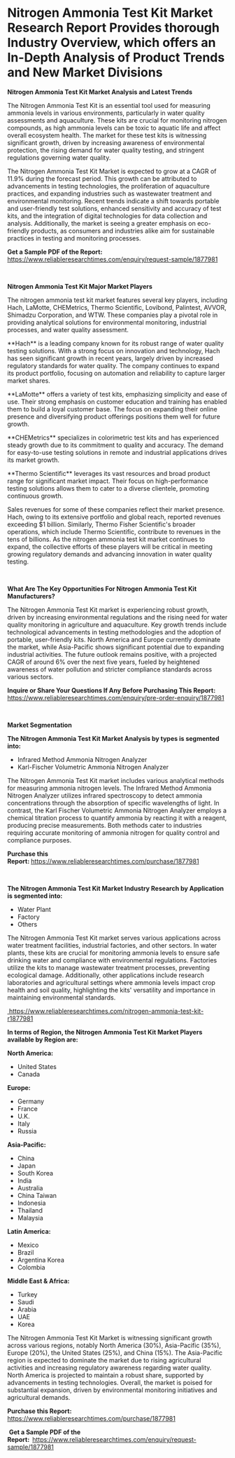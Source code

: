<p><h1>Nitrogen Ammonia Test Kit Market Research Report Provides thorough Industry Overview, which offers an In-Depth Analysis of Product Trends and New Market Divisions</h1></p><p><strong>Nitrogen Ammonia Test Kit Market Analysis and Latest Trends</strong></p>
<p><p>The Nitrogen Ammonia Test Kit is an essential tool used for measuring ammonia levels in various environments, particularly in water quality assessments and aquaculture. These kits are crucial for monitoring nitrogen compounds, as high ammonia levels can be toxic to aquatic life and affect overall ecosystem health. The market for these test kits is witnessing significant growth, driven by increasing awareness of environmental protection, the rising demand for water quality testing, and stringent regulations governing water quality.</p><p>The Nitrogen Ammonia Test Kit Market is expected to grow at a CAGR of 11.9% during the forecast period. This growth can be attributed to advancements in testing technologies, the proliferation of aquaculture practices, and expanding industries such as wastewater treatment and environmental monitoring. Recent trends indicate a shift towards portable and user-friendly test solutions, enhanced sensitivity and accuracy of test kits, and the integration of digital technologies for data collection and analysis. Additionally, the market is seeing a greater emphasis on eco-friendly products, as consumers and industries alike aim for sustainable practices in testing and monitoring processes.</p></p>
<p><strong>Get a Sample PDF of the Report:&nbsp;</strong> <a href="https://www.reliableresearchtimes.com/enquiry/request-sample/1877981?utm_campaign=3070&utm_medium=2&utm_source=Github&utm_content=ia&utm_term=12042025&utm_id=nitrogen-ammonia-test-kit">https://www.reliableresearchtimes.com/enquiry/request-sample/1877981</a></p>
<p>&nbsp;</p>
<p><strong>Nitrogen Ammonia Test Kit Major Market Players</strong></p>
<p><p>The nitrogen ammonia test kit market features several key players, including Hach, LaMotte, CHEMetrics, Thermo Scientific, Lovibond, Palintest, AVVOR, Shimadzu Corporation, and WTW. These companies play a pivotal role in providing analytical solutions for environmental monitoring, industrial processes, and water quality assessment.</p><p>**Hach** is a leading company known for its robust range of water quality testing solutions. With a strong focus on innovation and technology, Hach has seen significant growth in recent years, largely driven by increased regulatory standards for water quality. The company continues to expand its product portfolio, focusing on automation and reliability to capture larger market shares.</p><p>**LaMotte** offers a variety of test kits, emphasizing simplicity and ease of use. Their strong emphasis on customer education and training has enabled them to build a loyal customer base. The focus on expanding their online presence and diversifying product offerings positions them well for future growth.</p><p>**CHEMetrics** specializes in colorimetric test kits and has experienced steady growth due to its commitment to quality and accuracy. The demand for easy-to-use testing solutions in remote and industrial applications drives its market growth.</p><p>**Thermo Scientific** leverages its vast resources and broad product range for significant market impact. Their focus on high-performance testing solutions allows them to cater to a diverse clientele, promoting continuous growth.</p><p>Sales revenues for some of these companies reflect their market presence. Hach, owing to its extensive portfolio and global reach, reported revenues exceeding $1 billion. Similarly, Thermo Fisher Scientific's broader operations, which include Thermo Scientific, contribute to revenues in the tens of billions. As the nitrogen ammonia test kit market continues to expand, the collective efforts of these players will be critical in meeting growing regulatory demands and advancing innovation in water quality testing.</p></p>
<p>&nbsp;</p>
<p><strong>What Are The Key Opportunities For Nitrogen Ammonia Test Kit Manufacturers?</strong></p>
<p><p>The Nitrogen Ammonia Test Kit market is experiencing robust growth, driven by increasing environmental regulations and the rising need for water quality monitoring in agriculture and aquaculture. Key growth trends include technological advancements in testing methodologies and the adoption of portable, user-friendly kits. North America and Europe currently dominate the market, while Asia-Pacific shows significant potential due to expanding industrial activities. The future outlook remains positive, with a projected CAGR of around 6% over the next five years, fueled by heightened awareness of water pollution and stricter compliance standards across various sectors.</p></p>
<p><strong>Inquire or Share Your Questions If Any Before Purchasing This Report:</strong> <a href="https://www.reliableresearchtimes.com/enquiry/pre-order-enquiry/1877981?utm_campaign=3070&utm_medium=2&utm_source=Github&utm_content=ia&utm_term=12042025&utm_id=nitrogen-ammonia-test-kit">https://www.reliableresearchtimes.com/enquiry/pre-order-enquiry/1877981</a></p>
<p>&nbsp;</p>
<p><strong>Market Segmentation</strong></p>
<p><strong>The Nitrogen Ammonia Test Kit Market Analysis by types is segmented into:</strong></p>
<p><ul><li>Infrared Method Ammonia Nitrogen Analyzer</li><li>Karl-Fischer Volumetric Ammonia Nitrogen Analyzer</li></ul></p>
<p><p>The Nitrogen Ammonia Test Kit market includes various analytical methods for measuring ammonia nitrogen levels. The Infrared Method Ammonia Nitrogen Analyzer utilizes infrared spectroscopy to detect ammonia concentrations through the absorption of specific wavelengths of light. In contrast, the Karl Fischer Volumetric Ammonia Nitrogen Analyzer employs a chemical titration process to quantify ammonia by reacting it with a reagent, producing precise measurements. Both methods cater to industries requiring accurate monitoring of ammonia nitrogen for quality control and compliance purposes.</p></p>
<p><strong>Purchase this Report:&nbsp;</strong><a href="https://www.reliableresearchtimes.com/purchase/1877981?utm_campaign=3070&utm_medium=2&utm_source=Github&utm_content=ia&utm_term=12042025&utm_id=nitrogen-ammonia-test-kit">https://www.reliableresearchtimes.com/purchase/1877981</a></p>
<p>&nbsp;</p>
<p><strong>The Nitrogen Ammonia Test Kit Market Industry Research by Application is segmented into:</strong></p>
<p><ul><li>Water Plant</li><li>Factory</li><li>Others</li></ul></p>
<p><p>The Nitrogen Ammonia Test Kit market serves various applications across water treatment facilities, industrial factories, and other sectors. In water plants, these kits are crucial for monitoring ammonia levels to ensure safe drinking water and compliance with environmental regulations. Factories utilize the kits to manage wastewater treatment processes, preventing ecological damage. Additionally, other applications include research laboratories and agricultural settings where ammonia levels impact crop health and soil quality, highlighting the kits' versatility and importance in maintaining environmental standards.</p></p>
<p><a href="https://www.reliableresearchtimes.com/nitrogen-ammonia-test-kit-r1877981?utm_campaign=3070&utm_medium=2&utm_source=Github&utm_content=ia&utm_term=12042025&utm_id=nitrogen-ammonia-test-kit">&nbsp;https://www.reliableresearchtimes.com/nitrogen-ammonia-test-kit-r1877981</a></p>
<p><strong>In terms of Region, the Nitrogen Ammonia Test Kit Market Players available by Region are:</strong></p>
<p>
    <p> <strong> North America: </strong>
        <ul>
            <li>United States</li>
            <li>Canada</li>
        </ul>
        </p> 
    <p> <strong> Europe: </strong>
        <ul>
            <li>Germany</li>
            <li>France</li>
            <li>U.K.</li>
            <li>Italy</li>
            <li>Russia</li>
        </ul>
        </p> 
    <p> <strong> Asia-Pacific: </strong>
        <ul>
            <li>China</li>
            <li>Japan</li>
            <li>South Korea</li>
            <li>India</li>
            <li>Australia</li>
            <li>China Taiwan</li>
            <li>Indonesia</li>
            <li>Thailand</li>
            <li>Malaysia</li>
        </ul>
        </p> 
    <p> <strong> Latin America: </strong>
        <ul>
            <li>Mexico</li>
            <li>Brazil</li>
            <li>Argentina Korea</li>
            <li>Colombia</li>
        </ul>
        </p> 
    <p> <strong> Middle East & Africa: </strong>
        <ul>
            <li>Turkey</li>
            <li>Saudi</li>
            <li>Arabia</li>
            <li>UAE</li>
            <li>Korea</li>
        </ul>
    </p>
    </p>
<p><p>The Nitrogen Ammonia Test Kit Market is witnessing significant growth across various regions, notably North America (30%), Asia-Pacific (35%), Europe (20%), the United States (25%), and China (15%). The Asia-Pacific region is expected to dominate the market due to rising agricultural activities and increasing regulatory awareness regarding water quality. North America is projected to maintain a robust share, supported by advancements in testing technologies. Overall, the market is poised for substantial expansion, driven by environmental monitoring initiatives and agricultural demands.</p></p>
<p><strong>Purchase this Report: </strong><a href="https://www.reliableresearchtimes.com/purchase/1877981?utm_campaign=3070&utm_medium=2&utm_source=Github&utm_content=ia&utm_term=12042025&utm_id=nitrogen-ammonia-test-kit">https://www.reliableresearchtimes.com/purchase/1877981</a></p>
<p>&nbsp;<strong>Get a Sample PDF of the Report:&nbsp;&nbsp;</strong><a href="https://www.reliableresearchtimes.com/enquiry/request-sample/1877981?utm_campaign=3070&utm_medium=2&utm_source=Github&utm_content=ia&utm_term=12042025&utm_id=nitrogen-ammonia-test-kit">https://www.reliableresearchtimes.com/enquiry/request-sample/1877981</a></p>
<p><strong></strong></p>
<p><p></p><p></p><p></p></p>